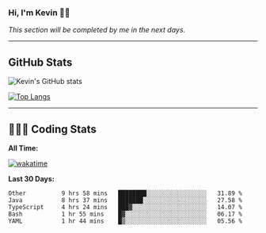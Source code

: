 ### Hi, I'm Kevin 👋🏻

_This section will be completed by me in the next days._


--- 
## GitHub Stats
![Kevin's GitHub stats](https://github-readme-stats.vercel.app/api?username=kevin-kraus&show_icons=true&theme=dark)

[![Top Langs](https://github-readme-stats.vercel.app/api/top-langs/?username=kevin-kraus&layout=compact&theme=dark)]()

---
## 🧑🏻‍💻 Coding Stats

**All Time:**

[![wakatime](https://wakatime.com/badge/user/2ee1869b-72a2-4c21-b5f7-e95432f5a1cf.svg?style=flat)](https://wakatime.com/@2ee1869b-72a2-4c21-b5f7-e95432f5a1cf)

**Last 30 Days:**

<!--START_SECTION:waka-->

```text
Other          9 hrs 58 mins   ████████░░░░░░░░░░░░░░░░░   31.89 %
Java           8 hrs 37 mins   ███████░░░░░░░░░░░░░░░░░░   27.58 %
TypeScript     4 hrs 24 mins   ███▓░░░░░░░░░░░░░░░░░░░░░   14.07 %
Bash           1 hr 55 mins    █▓░░░░░░░░░░░░░░░░░░░░░░░   06.17 %
YAML           1 hr 44 mins    █▒░░░░░░░░░░░░░░░░░░░░░░░   05.56 %
```

<!--END_SECTION:waka-->

